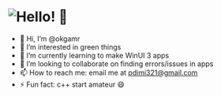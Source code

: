 # <img alt="Hello! 👋" src="https://readme-typing-svg.demolab.com?font=Segoe+UI&duration=1000&pause=2500&color=F7F7F7&width=435&lines=Hello!+%F0%9F%91%8B;%E3%81%93%E3%82%93%E3%81%AB%E3%81%A1%E3%81%AF%EF%BC%81+%F0%9F%91%8B;%C2%A1Hola!+%F0%9F%91%8B;Ciao!+%F0%9F%91%8B;Oi!+%F0%9F%91%8B;Salut!+%F0%9F%91%8B;Salve!+%F0%9F%91%8B;Hallo!+%F0%9F%91%8B"/>

- 👋 Hi, I’m @okgamr
- 👀 I’m interested in green things
- 🌱 I’m currently learning to make WinUI 3 apps
- 💞️ I’m looking to collaborate on finding errors/issues in apps
- 📫 How to reach me: email me at [pdimi321@gmail.com](mailto:pdimi321@gmail.com)
- ⚡ Fun fact: c++ start amateur :smile:

<!---
okgamr/okgamr is a ✨ special ✨ repository because its `README.md` (this file) appears on your GitHub profile.
You can click the Preview link to take a look at your changes.
--->
